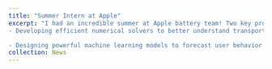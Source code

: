 ```yaml
---
title: "Summer Intern at Apple"
excerpt: "I had an incredible summer at Apple battery team! Two key projects I did: 
- Developing efficient numerical solvers to better understand transport phenomena in batteries.

- Designing powerful machine learning models to forecast user behavior using time series data.  <br/><img src='/images/Apple_intern.jpg' width='400'>"
collection: News
---
```


